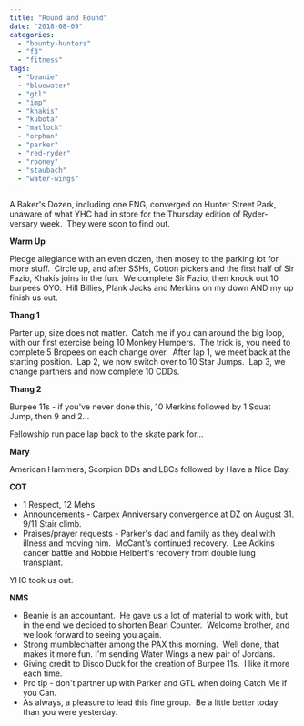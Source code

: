 ```yaml
---
title: "Round and Round"
date: "2018-08-09"
categories: 
  - "bounty-hunters"
  - "f3"
  - "fitness"
tags: 
  - "beanie"
  - "bluewater"
  - "gtl"
  - "imp"
  - "khakis"
  - "kubota"
  - "matlock"
  - "orphan"
  - "parker"
  - "red-ryder"
  - "rooney"
  - "staubach"
  - "water-wings"
---
```


A Baker's Dozen, including one FNG, converged on Hunter Street Park, unaware of what YHC had in store for the Thursday edition of Ryder-versary week.  They were soon to find out.

**Warm Up**

Pledge allegiance with an even dozen, then mosey to the parking lot for more stuff.  Circle up, and after SSHs, Cotton pickers and the first half of Sir Fazio, Khakis joins in the fun.  We complete Sir Fazio, then knock out 10 burpees OYO.  Hill Billies, Plank Jacks and Merkins on my down AND my up finish us out.

**Thang 1**

Parter up, size does not matter.  Catch me if you can around the big loop, with our first exercise being 10 Monkey Humpers.  The trick is, you need to complete 5 Bropees on each change over.  After lap 1, we meet back at the starting position.  Lap 2, we now switch over to 10 Star Jumps.  Lap 3, we change partners and now complete 10 CDDs.

**Thang 2**

Burpee 11s - if you've never done this, 10 Merkins followed by 1 Squat Jump, then 9 and 2...

Fellowship run pace lap back to the skate park for...

**Mary**

American Hammers, Scorpion DDs and LBCs followed by Have a Nice Day.

**COT**

- 1 Respect, 12 Mehs
- Announcements - Carpex Anniversary convergence at DZ on August 31.  9/11 Stair climb.
- Praises/prayer requests - Parker's dad and family as they deal with illness and moving him.  McCant's continued recovery.  Lee Adkins cancer battle and Robbie Helbert's recovery from double lung transplant.

YHC took us out.

**NMS**

- Beanie is an accountant.  He gave us a lot of material to work with, but in the end we decided to shorten Bean Counter.  Welcome brother, and we look forward to seeing you again.
- Strong mumblechatter among the PAX this morning.  Well done, that makes it more fun. I'm sending Water Wings a new pair of Jordans.
- Giving credit to Disco Duck for the creation of Burpee 11s.  I like it more each time.
- Pro tip - don't partner up with Parker and GTL when doing Catch Me if you Can.
- As always, a pleasure to lead this fine group.  Be a little better today than you were yesterday.
